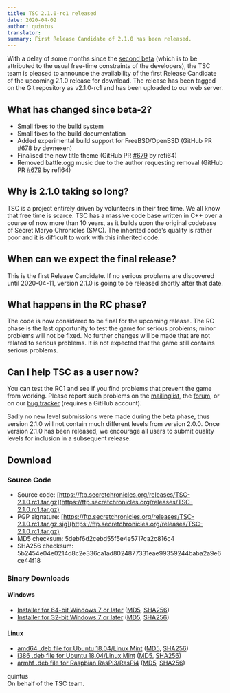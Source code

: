 ```yaml
---
title: TSC 2.1.0-rc1 released
date: 2020-04-02
author: quintus
translator:
summary: First Release Candidate of 2.1.0 has been released.
---
```


With a delay of some months since the [second beta][1] (which is to be
attributed to the usual free-time constraints of the developers), the
TSC team is pleased to announce the availability of the first Release
Candidate of the upcoming 2.1.0 release for download. The release has
been tagged on the Git repository as v2.1.0-rc1 and has been
uploaded to our web server.

## What has changed since beta-2?

* Small fixes to the build system
* Small fixes to the build documentation
* Added experimental build support for FreeBSD/OpenBSD (GitHub PR [#678][5] by devnexen)
* Finalised the new title theme (GitHub PR [#679][6] by refi64)
* Removed battle.ogg music due to the author requesting removal (GitHub PR [#679][6] by
  refi64)


## Why is 2.1.0 taking so long?

TSC is a project entirely driven by volunteers in their free time. We
all know that free time is scarce. TSC has a massive code base written
in C++ over a course of now more than 10 years, as it builds upon the
original codebase of Secret Maryo Chronicles (SMC). The inherited
code's quality is rather poor and it is difficult to work with this
inherited code.

## When can we expect the final release?

This is the first Release Candidate. If no serious problems are
discovered until 2020-04-11, version 2.1.0 is going to be released
shortly after that date.

## What happens in the RC phase?

The code is now considered to be final for the upcoming release. The
RC phase is the last opportunity to test the game for serious
problems; minor problems will not be fixed. No further changes will be
made that are not related to serious problems. It is not expected that
the game still contains serious problems.

## Can I help TSC as a user now?

You can test the RC1 and see if you find problems that prevent the game
from working. Please report such problems on the [mailinglist][2], the
[forum][3], or on our [bug tracker][4] (requires a GitHub account).

Sadly no new level submissions were made during the beta phase, thus
version 2.1.0 will not contain much different levels from version 2.0.0.
Once version 2.1.0 has been released, we encourage all users to submit
quality levels for inclusion in a subsequent release.

## Download

### Source Code

* Source code:     [https://ftp.secretchronicles.org/releases/TSC-2.1.0.rc1.tar.gz](https://ftp.secretchronicles.org/releases/TSC-2.1.0.rc1.tar.gz)
* PGP signature:   [https://ftp.secretchronicles.org/releases/TSC-2.1.0.rc1.tar.gz.sig](https://ftp.secretchronicles.org/releases/TSC-2.1.0.rc1.tar.gz)
* MD5 checksum:    5debf6d2cebd55f5e4e5717ca2c816c4
* SHA256 checksum: 5b2454e04e0214d8c2e336ca1ad8024877331eae99359244baba2a9e6ce44f18

### Binary Downloads

#### Windows


* [Installer for 64-bit Windows 7 or later](https://ftp.secretchronicles.org/releases/TSC-2.1.0-rc1-win64.exe)
  ([MD5](https://ftp.secretchronicles.org/releases/TSC-2.1.0-rc1-win64.md5sum),
   [SHA256](https://ftp.secretchronicles.org/releases/TSC-2.1.0-rc1-win64.sha256sum))
* [Installer for 32-bit Windows 7 or later](https://ftp.secretchronicles.org/releases/TSC-2.1.0-rc1-win32.exe)
  ([MD5](https://ftp.secretchronicles.org/releases/TSC-2.1.0-rc1-win32.md5sum),
   [SHA256](https://ftp.secretchronicles.org/releases/TSC-2.1.0-rc1-win32.sha256sum))

#### Linux

* [amd64 .deb file for Ubuntu 18.04/Linux Mint](https://ftp.secretchronicles.org/releases/TSC-2.1.0-rc1-amd64.deb)
  ([MD5](https://ftp.secretchronicles.org/releases/TSC-2.1.0-rc1-amd64.md5sum),
   [SHA256](https://ftp.secretchronicles.org/releases/TSC-2.1.0-rc1-amd64.sha256sum))
* [i386 .deb file for Ubuntu 18.04/Linux Mint](https://ftp.secretchronicles.org/releases/TSC-2.1.0-rc1-i386.deb)
  ([MD5](https://ftp.secretchronicles.org/releases/TSC-2.1.0-rc1-i386.md5sum),
   [SHA256](https://ftp.secretchronicles.org/releases/TSC-2.1.0-rc1-i386.sha256sum))
* [armhf .deb file for Raspbian RasPi3/RasPi4](https://ftp.secretchronicles.org/releases/TSC-2.1.0-rc1-armhf.deb)
  ([MD5](https://ftp.secretchronicles.org/releases/TSC-2.1.0-rc1-armhf.md5sum),
   [SHA256](https://ftp.secretchronicles.org/releases/TSC-2.1.0-rc1-armhf.sha256sum))

quintus<br/>
On behalf of the TSC team.

[1]: /en/news/2020/01/28/tsc-2/
[2]: https://lists.secretchronicles.org/postorius/lists/tsc-devel.lists.secretchronicles.org/
[3]: https://lists.secretchronicles.org/hyperkitty/list/tsc-devel@lists.secretchronicles.org/
[4]: https://github.com/Secretchronicles/TSC/issues
[5]: https://github.com/Secretchronicles/TSC/pull/678
[6]: https://github.com/Secretchronicles/TSC/pull/679
